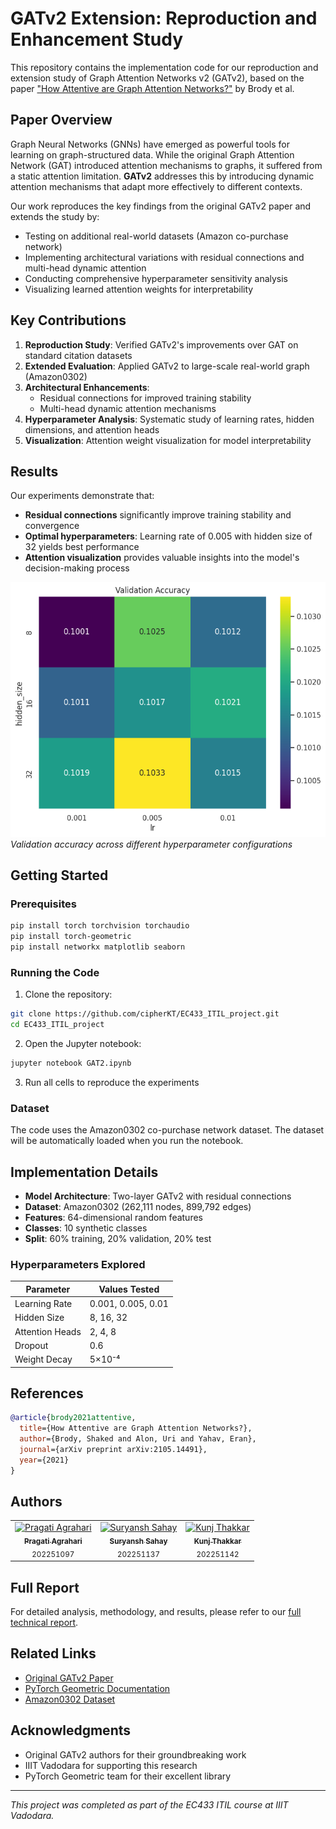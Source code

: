 # GATv2 Extension: Reproduction and Enhancement Study

This repository contains the implementation code for our reproduction and extension study of Graph Attention Networks v2 (GATv2), based on the paper ["How Attentive are Graph Attention Networks?"](https://arxiv.org/abs/2105.14491) by Brody et al.

##  Paper Overview

Graph Neural Networks (GNNs) have emerged as powerful tools for learning on graph-structured data. While the original Graph Attention Network (GAT) introduced attention mechanisms to graphs, it suffered from a static attention limitation. **GATv2** addresses this by introducing dynamic attention mechanisms that adapt more effectively to different contexts.

Our work reproduces the key findings from the original GATv2 paper and extends the study by:
- Testing on additional real-world datasets (Amazon co-purchase network)
- Implementing architectural variations with residual connections and multi-head dynamic attention
- Conducting comprehensive hyperparameter sensitivity analysis
- Visualizing learned attention weights for interpretability

##  Key Contributions

1. **Reproduction Study**: Verified GATv2's improvements over GAT on standard citation datasets
2. **Extended Evaluation**: Applied GATv2 to large-scale real-world graph (Amazon0302)
3. **Architectural Enhancements**: 
   - Residual connections for improved training stability
   - Multi-head dynamic attention mechanisms
4. **Hyperparameter Analysis**: Systematic study of learning rates, hidden dimensions, and attention heads
5. **Visualization**: Attention weight visualization for model interpretability

##  Results

Our experiments demonstrate that:
- **Residual connections** significantly improve training stability and convergence
- **Optimal hyperparameters**: Learning rate of 0.005 with hidden size of 32 yields best performance
- **Attention visualization** provides valuable insights into the model's decision-making process

![Validation Accuracy Heatmap](results.png) <br>
*Validation accuracy across different hyperparameter configurations*

## Getting Started

### Prerequisites
```bash
pip install torch torchvision torchaudio
pip install torch-geometric
pip install networkx matplotlib seaborn
```

### Running the Code

1. Clone the repository:
```bash
git clone https://github.com/cipherKT/EC433_ITIL_project.git
cd EC433_ITIL_project
```

2. Open the Jupyter notebook:
```bash
jupyter notebook GAT2.ipynb
```

3. Run all cells to reproduce the experiments

### Dataset

The code uses the Amazon0302 co-purchase network dataset. The dataset will be automatically loaded when you run the notebook.

##  Implementation Details

- **Model Architecture**: Two-layer GATv2 with residual connections
- **Dataset**: Amazon0302 (262,111 nodes, 899,792 edges)
- **Features**: 64-dimensional random features
- **Classes**: 10 synthetic classes
- **Split**: 60% training, 20% validation, 20% test

### Hyperparameters Explored

| Parameter       | Values Tested      |
| --------------- | ------------------ |
| Learning Rate   | 0.001, 0.005, 0.01 |
| Hidden Size     | 8, 16, 32          |
| Attention Heads | 2, 4, 8            |
| Dropout         | 0.6                |
| Weight Decay    | 5×10⁻⁴             |

##  References
```bibtex
@article{brody2021attentive,
  title={How Attentive are Graph Attention Networks?},
  author={Brody, Shaked and Alon, Uri and Yahav, Eran},
  journal={arXiv preprint arXiv:2105.14491},
  year={2021}
}
```

##  Authors

<table>
  <tr>
    <td align="center">
      <a href="https://github.com/pragati-paraagi">
        <img src="https://github.com/pragati-paraagi.png" width="100px;" alt="Pragati Agrahari"/><br />
        <sub><b>Pragati Agrahari</b></sub>
      </a><br />
      <sub>202251097</sub>
    </td>
    <td align="center">
      <a href="https://github.com/suryansh-sahay">
        <img src="https://github.com/suryansh-sahay.png" width="100px;" alt="Suryansh Sahay"/><br />
        <sub><b>Suryansh Sahay</b></sub>
      </a><br />
      <sub>202251137</sub>
    </td>
    <td align="center">
      <a href="https://github.com/cipherKT">
        <img src="https://github.com/cipherKT.png" width="100px;" alt="Kunj Thakkar"/><br />
        <sub><b>Kunj Thakkar</b></sub>
      </a><br />
      <sub>202251142</sub>
    </td>
  </tr>
</table>


##  Full Report

For detailed analysis, methodology, and results, please refer to our [full technical report](https://drive.google.com/file/d/1h0Nulb8e4jCCsPC_2Vrao7E5GVg-Wskb/view?usp=sharing).

##  Related Links

- [Original GATv2 Paper](https://arxiv.org/abs/2105.14491)
- [PyTorch Geometric Documentation](https://pytorch-geometric.readthedocs.io/)
- [Amazon0302 Dataset](http://snap.stanford.edu/data/amazon0302.html)

## Acknowledgments

- Original GATv2 authors for their groundbreaking work
- IIIT Vadodara for supporting this research
- PyTorch Geometric team for their excellent library

---

*This project was completed as part of the EC433 ITIL course at IIIT Vadodara.*

